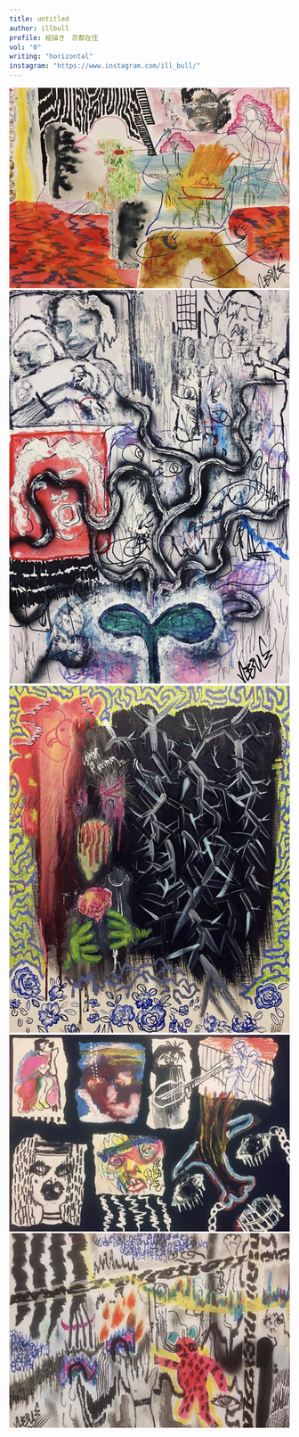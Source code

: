 ```yaml
---
title: untitled
author: illbull
profile: 絵描き　京都在住
vol: "0"
writing: "horizontal"
instagram: "https://www.instagram.com/ill_bull/"
---
```


![](../../artworks/illbull/illbull-01.jpg)
![](../../artworks/illbull/illbull-02.jpg)
![](../../artworks/illbull/illbull-03.jpg)
![](../../artworks/illbull/illbull-04.jpg)
![](../../artworks/illbull/illbull-05.jpg)
